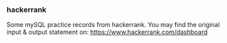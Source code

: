 ### hackerrank
Some mySQL practice records from hackerrank.
You may find the original input & output statement on: https://www.hackerrank.com/dashboard
